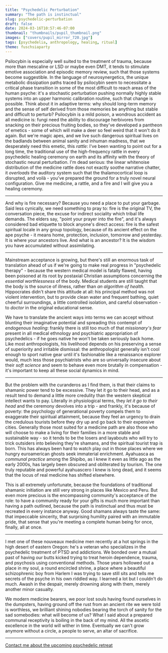 ```yaml
---
title: "Psychedelic Perturbation"
summary: "The path is instinctual"
slug: psychedelic-perturbation
draft: false
date: 2024-03-16T10:57:46-07:00
thumbnail: "thumbnails/pupil_thumbnail.png"
images: ["covers/pupil_mirror_720.jpg"]
tags: [psychedelia, anthropology, healing, ritual]
theme: fuschsiaparty
---
```


Psilocybin is especially well suited to the treatment of trauma, because more than mescaline or LSD or maybe even DMT, it tends to stimulate emotive association and episodic memory review, such that those systems become suggestible. In the language of neurosynergetics, the unique metabolic dissipation paths traced by psilocybin seem to necessitate a critical phase transition in some of the most difficult to reach areas of the human psyche: it's a stochastic perturbation pushing normally highly stable systems into an upper harmonic calibration routine, such that change is possible. Think about it in adaptive terms: why should long-term memory and the sense of self derived from those memories be anything but stable and difficult to perturb? Psilocybin is a mild poison, a wondrous accident as all medicine is: fungi need the ability to discourage herbivores from snacking on their precious fruiting bodies, so they've developed a pantheon of emetics - some of which will make a deer so feel weird that it won't do it again. But we're magic apes, and we live such dangerous spiritual lives on the badlands between animal sanity and inhuman madness, that we desperately need this emetic, this *rattle*: I've been wanting to point out for a long time, the traditional use of the high-frequency rattle in every psychedelic healing ceremony on earth and its affinity with the theory of stochastic neural perturbation. I'm dead serious: the linear whitenoise distribution of the medicine rattle does not exactly soothe narrative chatter, it *overloads* the auditory system such that the thalamocortical loop is disrupted, and voilà - you've prepared the ground for a truly novel neural configuration. Give me medicine, a rattle, and a fire and I will give you a healing ceremony.

---

And why is fire necessary? Because you need a place to put your garbage. Said less cynically, we need something to pray to: fire is the original TV, the conversation piece, the excuse for indirect sociality which tribal life demands. The elders say, "point your prayer into the fire", and it's always considered bad etiquette to block anyone's direct access: fire is the safest spiritual locale in any group topology, because of its ancient effect on the ape psyche - it means home, protection, inclusion, tomorrow and yesterday. It is where your ancestors live. And what is an ancestor? It is the wisdom you have accumulated without assimilating.

---

Mainstream acceptance is growing, but there's still an enormous task of translation ahead of us if we're going to make real progress in "psychedelic therapy" - because the western medical model is fatally flawed, having been poisoned at its root by postaxial Christian assumptions concerning the *essential worthlessness* of the body. Medical students are still taught that the body is the source of illness, rather than *an algorithm of health*. Hippocrates didn't share this attitude at all: his principal method was not violent intervention, but to provide clean water and frequent bathing, quiet cheerful surroundings, a little controlled isolation, and careful observation - to *doctor* in the original educational sense.

We have to translate the ancient ways into terms we can accept without blunting their imaginative potential and spreading this contempt of *endogenous healing*: frankly there is still too much of that *missionary's fear* present in all medical ethnology and psychiatric appropriation of psychedelics - if he goes native he won't be taken seriously back home. Like most anthropologists, his livelihood depends on his preserving a sense of superiority and irritable dismissal: the anthropologist generally isn't cool enough to sport native gear until it's fashionable like a renaissance explorer would, much less those psychiatrists who are so universally insecure about their *soft science* and seem to behave even more brutally in compensation - it's important to keep all these social dynamics in mind.

---

But the problem with the curanderos as I find them, is that their claims to shamanic power tend to be excessive. They let it go to their head, and as a result tend to demand a little more credulity than the western skeptical intellect wants to pay. Literally in physiological terms, they *let it go to their head* and the ceremony devolves into a trip - and frankly, it's because of poverty: the psychology of generational poverty compels them to exaggerate their spiritual attainment, because they feel an urgency to drain the credulous tourists before they dry up and go back to their expensive cities. Generally those most suited for a medicine path are also those who will choose to make a living for their families in a more stable and sustainable way - so it tends to be the losers and layabouts who will try to trick outsiders into believing they're shamans, and the spiritual tourist trap is born. This has always been hard to watch play out in those places where we hungry euroamerican ghosts seek immaterial enrichment. Ayahuasca as *communal practice* among the Shipibo, as I knew it even as little ago as the early 2000s, has largely been obscured and obliterated by tourism. The one truly reputable and powerful ayahuascero I knew is long dead, and it seems that the locus of real medicine has shifted elsewhere.

This is all extremely unfortunate, because the foundations of traditional shamanic initiation are still very strong in places like Mexico and Peru. But even more precious is the encompassing community's acceptance of the role: to have a community ready for your gifts is much more important than having a path outlined, because the path is instinctual and thus must be recreated in every instance anyway. Good shamans always taste the same: that impeccable sincerity, that surprising humility paired with an immutable pride, that sense that you're meeting a complete human being for once, finally, all at once.

---

I met one of these nouveaux medicine men recently at a hot springs in the high desert of eastern Oregon: he's a veteran who specializes in the psychedelic treatment of PTSD and addictions. We bonded over a mutual past of having our butts kicked trying to treat heroin dependence, trauma, and psychosis using conventional methods. Those years hollowed out a place in my soul, a round encircled shrine, a place where a beautiful schizophrenic boy from Harlem I was trying to save still sits and tells me secrets of the psyche in his own riddled way. I learned a lot but I couldn't do much. Awash in the despair, merely drowning along with them, merely another minor casualty.

We modern medicine bearers, we poor lost souls having found ourselves in the dumpsters, having ground off the rust from an ancient rite we were told is worthless, we brilliant shining nobodies bearing the torch of sanity for the sad somebodies: what will become of us? What I said about a prepared communal receptivity is boiling in the back of my mind. All the ascetic excellence in the world will wither in time. Eventually we can't grow anymore without a circle, a people to serve, an altar of sacrifice.

---

[Contact me about the upcoming psychedelic retreat](/consult)
